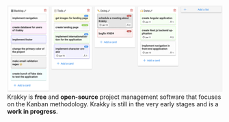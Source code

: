 ![Krakky](./dashboard.png)
Krakky is **free** and **open-source** project management software that focuses on the Kanban methodology.
Krakky is still in the very early stages and is a **work in progress**.
